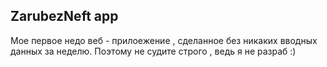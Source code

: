 <h2>ZarubezNeft app</h2>

Мое первое недо веб - прилоежение , сделанное без никаких вводных данных за неделю. Поэтому не судите строго , ведь я не разраб :)
